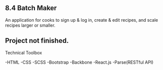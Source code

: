 ## 8.4 Batch Maker
An application for cooks to sign up & log in, create & edit recipes, and scale recipes larger or smaller.
## Project not finished.

Technical Toolbox

-HTML -CSS -SCSS -Bootstrap -Backbone -React.js -Parse(RESTful API)
